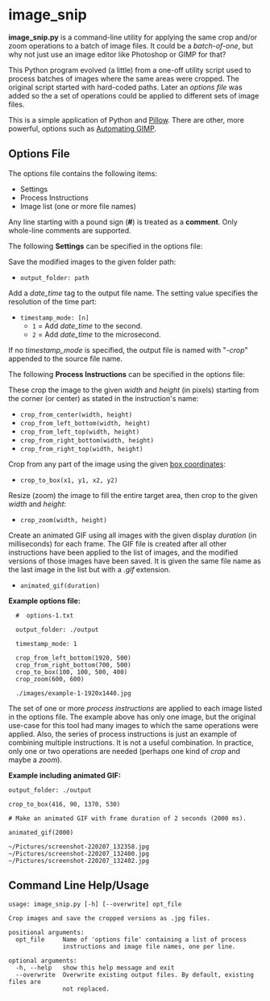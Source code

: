 # image_snip #

**image_snip.py** is a command-line utility for applying the same crop and/or zoom operations to a batch of image files. It could be a *batch-of-one*, but why not just use an image editor like Photoshop or GIMP for that?

This Python program evolved (a little) from a one-off utility script used to process batches of images where the same areas were cropped. The original script started with hard-coded paths. Later an *options file* was added so the a set of operations could be applied to different sets of image files.

This is a simple application of Python and [Pillow](https://python-pillow.org/). There are other, more powerful, options such as [Automating GIMP](https://www.gimp.org/tutorials/Automate_Editing_in_GIMP/).


## Options File ##

The options file contains the following items:
- Settings
- Process Instructions
- Image list (one or more file names)

Any line starting with a pound sign (**#**) is treated as a **comment**. Only whole-line comments are supported.

The following **Settings** can be specified in the options file:

Save the modified images to the given folder path:
- `output_folder: path`

Add a *date_time* tag to the output file name. The setting value specifies the resolution of the time part:
- `timestamp_mode: [n]`
  - `1` = Add *date_time* to the second.
  - `2` = Add *date_time* to the microsecond.

If no *timestamp_mode* is specified, the output file is named with "*-crop*" appended to the source file name.

The following **Process Instructions** can be specified in the options file:

These crop the image to the given *width* and *height* (in pixels) starting from the corner (or center) as stated in the instruction's name:
- `crop_from_center(width, height)`
- `crop_from_left_bottom(width, height)`
- `crop_from_left_top(width, height)`
- `crop_from_right_bottom(width, height)`
- `crop_from_right_top(width, height)`

Crop from any part of the image using the given [box coordinates](https://pillow.readthedocs.io/en/stable/handbook/concepts.html#coordinate-system):
- `crop_to_box(x1, y1, x2, y2)`

Resize (zoom) the image to fill the entire target area, then crop to the given *width* and *height*:
- `crop_zoom(width, height)`

Create an animated GIF using all images with the given display *duration* (in milliseconds) for each frame. The GIF file is created after all other instructions have been applied to the list of images, and the modified versions of those images have been saved. It is given the same file name as the last image in the list but with a *.gif* extension.
- `animated_gif(duration)`


**Example options file:**

```
  #  options-1.txt

  output_folder: ./output

  timestamp_mode: 1

  crop_from_left_bottom(1920, 500)
  crop_from_right_bottom(700, 500)
  crop_to_box(100, 100, 500, 400)
  crop_zoom(600, 600)

  ./images/example-1-1920x1440.jpg
```

The set of one or more *process instructions* are applied to each image listed in the options file. The example above has only one image, but the original use-case for this tool had many images to which the same operations were applied. Also, the series of process instructions is just an example of combining multiple instructions. It is not a useful combination. In practice, only one or two operations are needed (perhaps one kind of *crop* and maybe a *zoom*).


**Example including animated GIF:**

```
output_folder: ./output

crop_to_box(416, 90, 1370, 530)

# Make an animated GIF with frame duration of 2 seconds (2000 ms).

animated_gif(2000)

~/Pictures/screenshot-220207_132358.jpg
~/Pictures/screenshot-220207_132400.jpg
~/Pictures/screenshot-220207_132402.jpg
```

## Command Line Help/Usage ##

```
usage: image_snip.py [-h] [--overwrite] opt_file

Crop images and save the cropped versions as .jpg files.

positional arguments:
  opt_file     Name of 'options file' containing a list of process
               instructions and image file names, one per line.

optional arguments:
  -h, --help   show this help message and exit
  --overwrite  Overwrite existing output files. By default, existing files are
               not replaced.
```
